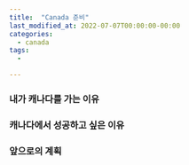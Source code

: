 ```yaml
---
title:  "Canada 준비"
last_modified_at: 2022-07-07T00:00:00-00:00
categories:
  - canada
tags: 
  - 

---
```



### 내가 캐나다를 가는 이유

### 캐나다에서 성공하고 싶은 이유

### 앞으로의 계획




<!-- 네트워크 서버 개발 \
ios/android 개발 \
클라우드 관리 \
웹 프론트엔드 개발 \
DB sql 개발 -->


